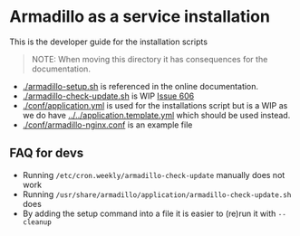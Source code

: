 # Armadillo as a service installation

This is the developer guide for the installation scripts

> NOTE: When moving this directory it has consequences for the documentation.

- [./armadillo-setup.sh](./armadillo-setup.sh) is referenced in the online documentation.
- [./armadillo-check-update.sh](./armadillo-check-update.sh) is WIP [Issue 606](https://github.com/molgenis/molgenis-service-armadillo/issues/606)
- [./conf/application.yml](./conf/application.yml) is used for the installations script but is a WIP as we do have [../../application.template.yml](../../application.template.yml) which should be used instead.
- [./conf/armadillo-nginx.conf](./conf/armadillo-nginx.conf) is an example file

## FAQ for devs

- Running `/etc/cron.weekly/armadillo-check-update` manually does not work
- Running `/usr/share/armadillo/application/armadillo-check-update.sh` does
- By adding the setup command into a file it is easier to (re)run it with `--cleanup`
